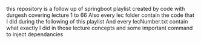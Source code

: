 this repository is a follow up of springboot playlist created by code with durgesh covering lecture 1 to 66
Also every lec folder contain the code that I did during the following of this playlist
And every lecNumber.txt contain what exactly I did in those lecture concepts and some important command to inject dependancies

